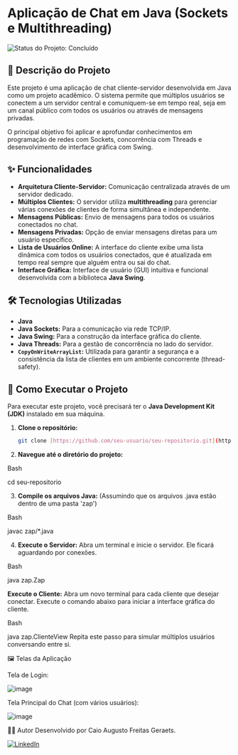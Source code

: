 # Aplicação de Chat em Java (Sockets e Multithreading)

![Status do Projeto: Concluído](https://img.shields.io/badge/status-concluído-brightgreen)

## 📝 Descrição do Projeto

Este projeto é uma aplicação de chat cliente-servidor desenvolvida em Java como um projeto acadêmico. O sistema permite que múltiplos usuários se conectem a um servidor central e comuniquem-se em tempo real, seja em um canal público com todos os usuários ou através de mensagens privadas.

O principal objetivo foi aplicar e aprofundar conhecimentos em programação de redes com Sockets, concorrência com Threads e desenvolvimento de interface gráfica com Swing.

## ✨ Funcionalidades

- **Arquitetura Cliente-Servidor:** Comunicação centralizada através de um servidor dedicado.
- **Múltiplos Clientes:** O servidor utiliza **multithreading** para gerenciar várias conexões de clientes de forma simultânea e independente.
- **Mensagens Públicas:** Envio de mensagens para todos os usuários conectados no chat.
- **Mensagens Privadas:** Opção de enviar mensagens diretas para um usuário específico.
- **Lista de Usuários Online:** A interface do cliente exibe uma lista dinâmica com todos os usuários conectados, que é atualizada em tempo real sempre que alguém entra ou sai do chat.
- **Interface Gráfica:** Interface de usuário (GUI) intuitiva e funcional desenvolvida com a biblioteca **Java Swing**.

## 🛠️ Tecnologias Utilizadas

- **Java**
- **Java Sockets:** Para a comunicação via rede TCP/IP.
- **Java Swing:** Para a construção da interface gráfica do cliente.
- **Java Threads:** Para a gestão de concorrência no lado do servidor.
- **`CopyOnWriteArrayList`:** Utilizada para garantir a segurança e a consistência da lista de clientes em um ambiente concorrente (thread-safety).

## 🚀 Como Executar o Projeto

Para executar este projeto, você precisará ter o **Java Development Kit (JDK)** instalado em sua máquina.

1. **Clone o repositório:**
   ```bash
   git clone [https://github.com/seu-usuario/seu-repositorio.git](https://github.com/seu-usuario/seu-repositorio.git)
   
2. **Navegue até o diretório do projeto:**

Bash

cd seu-repositorio

3. **Compile os arquivos Java:**
(Assumindo que os arquivos .java estão dentro de uma pasta 'zap')

Bash

javac zap/*.java

4. **Execute o Servidor:**
Abra um terminal e inicie o servidor. Ele ficará aguardando por conexões.

Bash

java zap.Zap

**Execute o Cliente:**
Abra um novo terminal para cada cliente que desejar conectar. Execute o comando abaixo para iniciar a interface gráfica do cliente.

Bash

java zap.ClienteView
Repita este passo para simular múltiplos usuários conversando entre si.

🖼️ Telas da Aplicação

Tela de Login:

![image](https://github.com/user-attachments/assets/a7ce9453-7c26-4ff8-aad8-e4c9840946da)

Tela Principal do Chat (com vários usuários):

![image](https://github.com/user-attachments/assets/396d7cfa-0d49-43d4-8e22-11b140590f0a)


👨‍💻 Autor
Desenvolvido por Caio Augusto Freitas Geraets.

[![LinkedIn](https://img.shields.io/badge/linkedin-%230077B5.svg?style=for-the-badge&logo=linkedin&logoColor=white)](https://www.linkedin.com/in/caio-geraets/)
